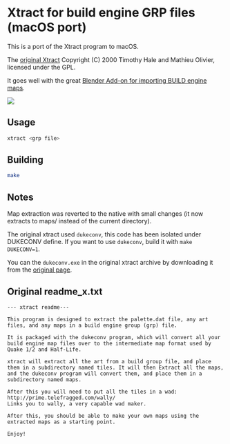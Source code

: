 # Xtract for build engine GRP files (macOS port)

This is a port of the Xtract program to macOS.

The [original Xtract][original] Copyright (C) 2000  Timothy Hale and Mathieu
Olivier, licensed under the GPL.

It goes well with the great
[Blender Add-on for importing BUILD engine maps][iibm].

[![](https://github.com/jensnt/io_import_build_map/blob/main/images/e1l1.png)][iibm]

## Usage

```sh
xtract <grp file>
```

## Building

```sh
make
```

[original]: https://blood.sourceforge.net/rebuild.php
[iibm]: https://github.com/jensnt/io_import_build_map

## Notes
Map extraction was reverted to the native with small changes (it now extracts
to maps/ instead of the current directory).  

The original xtract used `dukeconv`, this code has been isolated under DUKECONV
define.  If you want to use `dukeconv`, build it with `make DUKECONV=1`.

You can the `dukeconv.exe` in the original xtract archive by downloading it
from the [original page][original].

## Original readme_x.txt
```
--- xtract readme---

This program is designed to extract the palette.dat file, any art files, and any maps in a build engine group (grp) file.

It is packaged with the dukeconv program, which will convert all your build engine map files over to the intermediate map format used by Quake 1/2 and Half-Life. 

xtract will extract all the art from a build group file, and place them in a subdirectory named tiles. It will then Extract all the maps, and the dukeconv program will convert them, and place them in a subdirectory named maps. 

After this you will need to put all the tiles in a wad:
http://prime.telefragged.com/wally/
Links you to wally, a very capable wad maker.

After this, you should be able to make your own maps using the extracted maps as a starting point. 

Enjoy!
```
